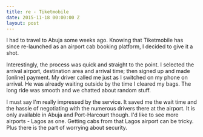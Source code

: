 ```yaml
---
title: re - Tiketmobile
date: 2015-11-18 00:00:00 Z
layout: post
---
```


I had to travel to Abuja some weeks ago. Knowing that Tiketmobile has since re-launched as an airport cab booking platform, I decided to give it a shot.

Interestingly, the process was quick and straight to the point. I selected the arrival airport, destination area and arrival time; then signed up and made [online] payment. My driver called me just as I switched on my phone on arrival. He was already waiting outside by the time I cleared my bags. The long ride was smooth and we chatted about random stuff.

I must say I'm really impressed by the service. It saved me the wait time and the hassle of negotiating with the numerous drivers there at the airport. It is only available in Abuja and Port-Harcourt though. I'd like to see more airports - Lagos as one. Getting cabs from that Lagos airport can be tricky. Plus there is the part of worrying about security.